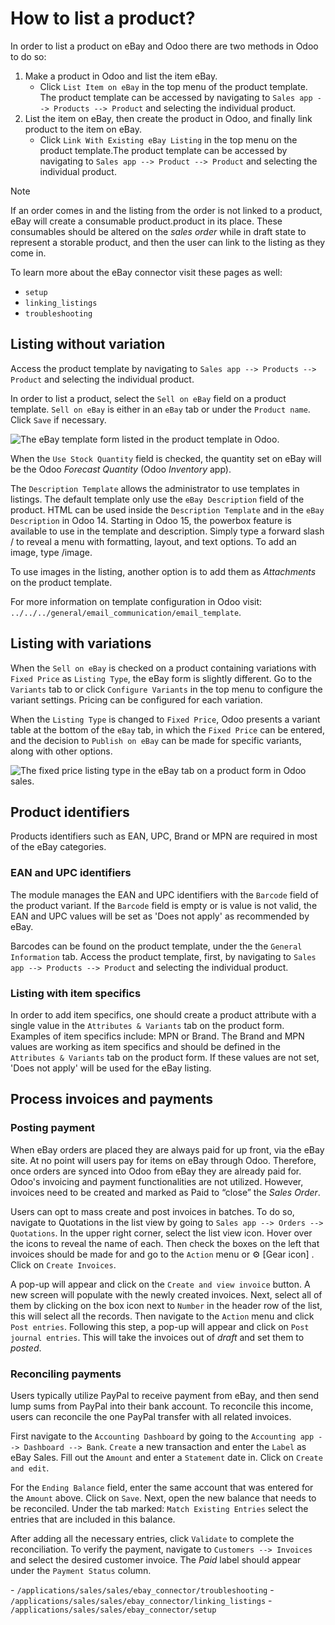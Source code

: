 # How to list a product?

<div id="ebay-connector/listing">

In order to list a product on eBay and Odoo there are two methods in
Odoo to do so:

</div>

1.  Make a product in Odoo and list the item eBay.
      - Click `List Item on eBay` in the top menu of the product
        template. The product template can be accessed by navigating to
        `Sales app --> Products --> Product` and selecting the
        individual product.
2.  List the item on eBay, then create the product in Odoo, and finally
    link product to the item on eBay.
      - Click `Link With Existing eBay Listing` in the top menu on the
        product template.The product template can be accessed by
        navigating to `Sales app --> Product -->
        Product` and selecting the individual product.

<div class="note">

<div class="title">

Note

</div>

If an order comes in and the listing from the order is not linked to a
product, eBay will create a consumable product.product in its place.
These consumables should be altered on the *sales order* while in draft
state to represent a storable product, and then the user can link to the
listing as they come in.

</div>

<div class="seealso">

To learn more about the eBay connector visit these pages as well:

  - `setup`
  - `linking_listings`
  - `troubleshooting`

</div>

## Listing without variation

Access the product template by navigating to `Sales app --> Products -->
Product` and selecting the individual product.

In order to list a product, select the `Sell on eBay` field on a product
template. `Sell on eBay` is either in an `eBay` tab or under the
`Product
name`. Click `Save` if necessary.

![The eBay template form listed in the product template in
Odoo.](manage/manage-ebay-template.png)

When the `Use Stock Quantity` field is checked, the quantity set on eBay
will be the Odoo *Forecast Quantity* (Odoo *Inventory* app).

The `Description Template` allows the administrator to use templates in
listings. The default template only use the `eBay Description` field of
the product. HTML can be used inside the `Description Template` and in
the `eBay Description` in Odoo 14. Starting in Odoo 15, the powerbox
feature is available to use in the template and description. Simply type
a forward slash <span class="title-ref">/</span> to reveal a menu with
formatting, layout, and text options. To add an image, type
<span class="title-ref">/image</span>.

To use images in the listing, another option is to add them as
*Attachments* on the product template.

<div class="seealso">

For more information on template configuration in Odoo visit:
`../../../general/email_communication/email_template`.

</div>

## Listing with variations

When the `Sell on eBay` is checked on a product containing variations
with `Fixed Price` as `Listing Type`, the eBay form is slightly
different. Go to the `Variants` tab to or click `Configure Variants` in
the top menu to configure the variant settings. Pricing can be
configured for each variation.

When the `Listing Type` is changed to `Fixed Price`, Odoo presents a
variant table at the bottom of the `eBay` tab, in which the `Fixed
Price` can be entered, and the decision to `Publish on eBay` can be made
for specific variants, along with other options.

![The fixed price listing type in the eBay tab on a product form in Odoo
sales.](manage/fixed-listing-price.png)

## Product identifiers

Products identifiers such as EAN, UPC, Brand or MPN are required in most
of the eBay categories.

### EAN and UPC identifiers

The module manages the EAN and UPC identifiers with the `Barcode` field
of the product variant. If the `Barcode` field is empty or is value is
not valid, the EAN and UPC values will be set as 'Does not apply' as
recommended by eBay.

Barcodes can be found on the product template, under the the `General
Information` tab. Access the product template, first, by navigating to
`Sales app --> Products -->
Product` and selecting the individual product.

### Listing with item specifics

In order to add item specifics, one should create a product attribute
with a single value in the `Attributes & Variants` tab on the product
form. Examples of item specifics include:
<span class="title-ref">MPN</span> or
<span class="title-ref">Brand</span>. The Brand and MPN values are
working as item specifics and should be defined in the `Attributes &
Variants` tab on the product form. If these values are not set, 'Does
not apply' will be used for the eBay listing.

## Process invoices and payments

### Posting payment

When eBay orders are placed they are always paid for up front, via the
eBay site. At no point will users pay for items on eBay through Odoo.
Therefore, once orders are synced into Odoo from eBay they are already
paid for. Odoo's invoicing and payment functionalities are not utilized.
However, invoices need to be created and marked as Paid to “close” the
*Sales Order*.

Users can opt to mass create and post invoices in batches. To do so,
navigate to Quotations in the list view by going to `Sales app -->
Orders --> Quotations`. In the upper right corner, select the list view
icon. Hover over the icons to reveal the name of each. Then check the
boxes on the left that invoices should be made for and go to the
`Action` menu or ⚙️ \[Gear icon\] . Click on `Create Invoices`.

A pop-up will appear and click on the `Create and view invoice` button.
A new screen will populate with the newly created invoices. Next, select
all of them by clicking on the box icon next to `Number` in the header
row of the list, this will select all the records. Then navigate to the
`Action` menu and click `Post entries`. Following this step, a pop-up
will appear and click on `Post journal entries`. This will take the
invoices out of *draft* and set them to *posted*.

### Reconciling payments

Users typically utilize PayPal to receive payment from eBay, and then
send lump sums from PayPal into their bank account. To reconcile this
income, users can reconcile the one PayPal transfer with all related
invoices.

First navigate to the `Accounting Dashboard` by going to the `Accounting
app --> Dashboard --> Bank`. `Create` a new transaction and enter the
`Label` as <span class="title-ref">eBay Sales</span>. Fill out the
`Amount` and enter a `Statement` date in. Click on `Create and edit`.

For the `Ending Balance` field, enter the same account that was entered
for the `Amount` above. Click on `Save`. Next, open the new balance that
needs to be reconciled. Under the tab marked: `Match Existing Entries`
select the entries that are included in this balance.

After adding all the necessary entries, click `Validate` to complete the
reconciliation. To verify the payment, navigate to `Customers -->
Invoices` and select the desired customer invoice. The *Paid* label
should appear under the `Payment Status` column.

<div class="seealso">

\- `/applications/sales/sales/ebay_connector/troubleshooting` -
`/applications/sales/sales/ebay_connector/linking_listings` -
`/applications/sales/sales/ebay_connector/setup`

</div>

